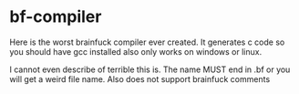 # bf-compiler
Here is the worst brainfuck compiler ever created. It generates c code so you should have gcc installed also only works on windows or linux. 

I cannot even describe of terrible this is. The name MUST end in .bf or you will get a weird file name. Also does not support brainfuck comments

